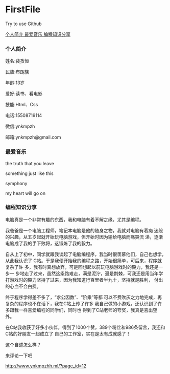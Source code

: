 # FirstFile
Try to use Github
<!-- wp:html -->
<!DOCTYPE html>
<html>
<head>
    <meta charset="utf-8">
</head>
<body>
<div class = "nav">
<a class = "nav-link" href = "#introduce"> 个人简介 </a>
<a class = "nav-link" href = "#music"> 最爱音乐 </a>
<a class = "nav-link" href = "#share"> 编程知识分享 </a>
</div>
    <div class="row">
        <div class="col-3">
            <div class="bj" >
                <h3 id = "introduce"> 个人简介 </h3>
                <p>姓名:裴孜恒</p>
                <p>民族:布朗族</p>
                <p>年龄:13岁</p>
                <p>爱好:读书、看电影</p>
                <p>技能:Html、Css</p>
                <p>电话:15508719114</p>
                <p>微信:ynkmpzh</p>
                <p>邮箱:ynkmpzh@gmail.com</p>
            </div>
            <div class="bj">
                <h3 id = "music"> 最爱音乐 </h3>
                <p>the truth that you leave</p>
                <p>something just like this</p>
                <p>symphony</p>
                <p>my heart will go on</p>
            </div>
        </div>
        <div class="col-9">
            <div class="bj" >
            </div>
            <div class="bj" >
                <h3 id="share"> 编程知识分享 </h3>
                <p>电脑真是一个非常有趣的东西，我和电脑有着不解之缘，尤其是编程。</p>
                <p>我爸爸是一个电脑工程师，笔记本电脑是他的随身之物，我就对电脑有着痴
                    迷般的兴趣，从五岁起就开始玩电脑游戏，但开始时因为输给电脑而痛哭流
                    涕，逐渐电脑成了我的手下败将，这锻炼了我的毅力。</p>
                <p>自从上了初中，同学就跟我谈起了电脑编程序，我当时很羡慕他们，自己也想学，从此我认识了
                    C站。于是我便开始我的编程之路，开始很简单，可后来，程序就复杂了许
                    多，我有时真想放弃，可是回想起以前玩电脑游戏时的毅力，我还是一步一
                    步地走了过来，虽然这条路难走，满是泥泞，遍是荆棘，可我还是用当年学
                    打游戏时的毅力坚持了过来，因为我知道行百里者半九十，坚持就是胜利，
                    付出的心血不会白费。</p>
                <p>终于程序学得差不多了，“求公因数”、“阶乘”等都
                    可以不费吹灰之力地完成，再复杂的程序也不在话下，我在C站上传了许多
                    我自己做的小游戏，还认识到了许多跟我一样喜爱编程的同学们，同时也
                    得到了C站老师的夸奖，我真是喜出望外。</p>
                <p>在C站我收获了好多小伙伴，得到了1000个赞，389个粉丝和986条留言，我还和C站的好朋友一起成立了
                    自己的工作室，实在是太有成就感了！</p>
            </div>
        </div>
    </div>
</body>
</html>
<!-- /wp:html -->

<!-- wp:paragraph -->
<p>这个自述怎么样？</p>
<!-- /wp:paragraph -->

<!-- wp:paragraph -->
<p> 来评论一下吧 </p>
<!-- /wp:paragraph -->

<!-- wp:paragraph -->
<p><a href="http://www.ynkmpzhh.ml/?page_id=12" target="_blank" rel="noreferrer noopener">http://www.ynkmpzhh.ml/?page_id=12</a></p>
<!-- /wp:paragraph -->
